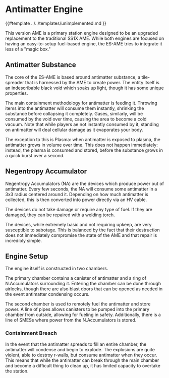 # Antimatter Engine

{{#template ../../templates/unimplemented.md }}

This version AME is a primary station engine designed to be an upgraded replacement to the traditional SS1X AME.
While both engines are focused on having an easy-to-setup fuel-based engine, the ES-AME tries to integrate it less of a "magic box."

## Antimatter Substance

The core of the ES-AME is based around antimatter substance, a tile-spreader that is harnessed by the AME to create power.
The entity itself is an indescribable black void which soaks up light, though it has some unique properties.

The main containment methodology for antimatter is feeding it.
Throwing items into the antimatter will consume them instantly, shrinking the substance before collapsing it completely.
Gases, similarly, will be consumed by the void over time, causing the area to become a cold vacuum.
Note that while players ae not instantly consumed by it, standing on antimatter will deal cellular damage as it evaporates your body.

The exception to this is Plasma: when antimatter is exposed to plasma, the antimatter grows in volume over time.
This does not happen immediately: instead, the plasma is consumed and stored, before the substance grows in a quick burst over a second.

## Negentropy Accumulator

Negentropy Accumulators (NA) are the devices which produce power out of antimatter.
Every few seconds, the NA will consume some antimatter in a 3x3 radius centered around it.
Depending on how much antimatter is collected, this is then converted into power directly via an HV cable.

The devices do not take damage or require any type of fuel.
If they are damaged, they can be repaired with a welding torch.

The devices, while extremely basic and not requiring upkeep, are very susceptible to sabotage.
This is balanced by the fact that their destruction does not immediately compromise the state of the AME and that repair is incredibly simple.

## Engine Setup

The engine itself is constructed in two chambers.

The primary chamber contains a canister of antimatter and a ring of N.Accumulators surrounding it.
Entering the chamber can be done through airlocks, though there are also blast doors that can be opened as needed in the event antimatter condensing occurs.

The second chamber is used to remotely fuel the antimatter and store power.
A line of pipes allows canisters to be pumped into the primary chamber from outside, allowing for fueling in safety.
Additionally, there is a line of SMESs where power from the N.Accumulators is stored.

### Containment Breach

In the event that the antimatter spreads to fill an entire chamber, the antimatter will condense and begin to explode.
The explosions are quite violent, able to destroy r-walls, but consume antimatter when they occur.
This means that while the antimatter can break through the main chamber and become a difficult thing to clean up, it has limited capacity to overtake the station.

